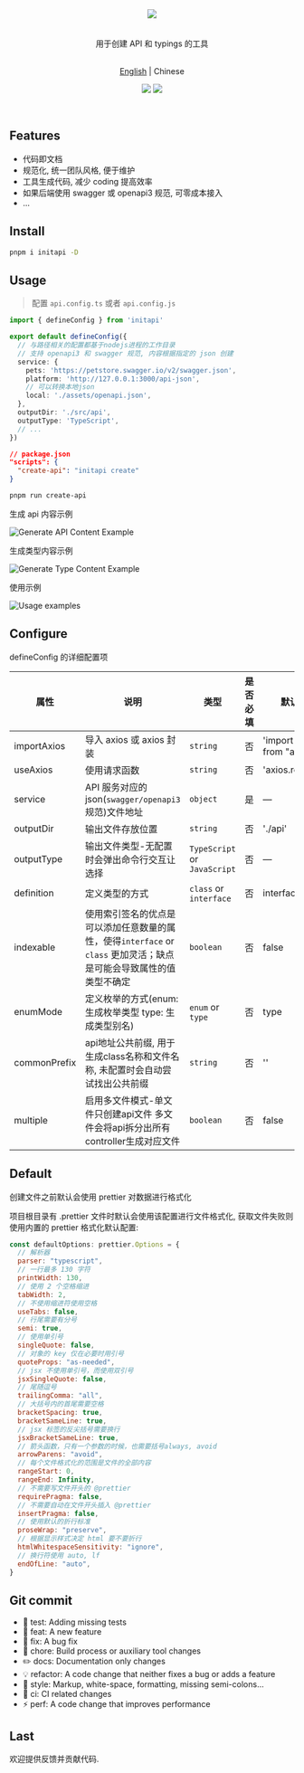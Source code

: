 <div align="center"><img src="https://xiaoyao-ye.github.io/blog/initApi/light.svg" /></div>

<br />
<br />

<div align="center"> 用于创建 API 和 typings 的工具 </div>

<br />

<p align="center">
  <a href="https://github.com/xiaoyao-Ye/initapi/blob/main/README.md">English</a> | Chinese
</p>

<p align="center">
  <a href="https://github.com/xiaoyao-Ye/initapi/stargazers"><img src="https://img.shields.io/github/stars/xiaoyao-Ye/initapi" /></a>
  <a href="https://www.npmjs.com/package/initapi"><img src="https://badgen.net/npm/v/initapi" /></a>
</p>

<br />

## Features

- 代码即文档
- 规范化, 统一团队风格, 便于维护
- 工具生成代码, 减少 coding 提高效率
- 如果后端使用 swagger 或 openapi3 规范, 可零成本接入
- ...

## Install

```bash
pnpm i initapi -D
```

## Usage

> 配置 `api.config.ts` 或者 `api.config.js`

```ts
import { defineConfig } from 'initapi'

export default defineConfig({
  // 与路径相关的配置都基于nodejs进程的工作目录
  // 支持 openapi3 和 swagger 规范, 内容根据指定的 json 创建
  service: {
    pets: 'https://petstore.swagger.io/v2/swagger.json',
    platform: 'http://127.0.0.1:3000/api-json',
    // 可以转换本地json
    local: './assets/openapi.json',
  },
  outputDir: './src/api',
  outputType: 'TypeScript',
  // ...
})
```

```json
// package.json
"scripts": {
  "create-api": "initapi create"
}
```

```bash
pnpm run create-api
```

生成 api 内容示例

![Generate API Content Example](https://xiaoyao-ye.github.io/blog/initApi/api.png)

生成类型内容示例

![Generate Type Content Example](https://xiaoyao-ye.github.io/blog/initApi/type.png)

使用示例

![Usage examples](https://xiaoyao-ye.github.io/blog/initApi/usage.png)

## Configure

defineConfig 的详细配置项

| 属性         | 说明                                                         | 类型                         | 是否必填 | 默认值                       |
| ------------ | ------------------------------------------------------------ | ---------------------------- | -------- | ---------------------------- |
| importAxios  | 导入 axios 或 axios 封装                                     | `string`                     | 否       | 'import axios from "axios";' |
| useAxios     | 使用请求函数                                                 | `string`                     | 否       | 'axios.request'              |
| service      | API 服务对应的 json(`swagger/openapi3`规范)文件地址          | `object`                     | 是       | —                            |
| outputDir    | 输出文件存放位置                                             | `string`                     | 否       | './api'                      |
| outputType   | 输出文件类型-无配置时会弹出命令行交互让选择                  | `TypeScript` or `JavaScript` | 否       | —                            |
| definition   | 定义类型的方式                                               | `class` or `interface`       | 否       | interface                    |
| indexable    | 使用索引签名的优点是可以添加任意数量的属性，使得`interface` or `class` 更加灵活；缺点是可能会导致属性的值类型不确定 | `boolean`                    | 否       | false                        |
| enumMode     | 定义枚举的方式(enum: 生成枚举类型 type: 生成类型别名)        | `enum` or `type`             | 否       | type                         |
| commonPrefix | api地址公共前缀, 用于生成class名称和文件名称, 未配置时会自动尝试找出公共前缀 | `string`                     | 否       | ''                           |
| multiple | 启用多文件模式-单文件只创建api文件 多文件会将api拆分出所有controller生成对应文件 | `boolean`                     | 否       | false                           |

## Default

创建文件之前默认会使用 prettier 对数据进行格式化

项目根目录有 .prettier 文件时默认会使用该配置进行文件格式化, 获取文件失败则使用内置的 prettier 格式化默认配置:

```JavaScript
const defaultOptions: prettier.Options = {
  // 解析器
  parser: "typescript",
  // 一行最多 130 字符
  printWidth: 130,
  // 使用 2 个空格缩进
  tabWidth: 2,
  // 不使用缩进符使用空格
  useTabs: false,
  // 行尾需要有分号
  semi: true,
  // 使用单引号
  singleQuote: false,
  // 对象的 key 仅在必要时用引号
  quoteProps: "as-needed",
  // jsx 不使用单引号，而使用双引号
  jsxSingleQuote: false,
  // 尾随逗号
  trailingComma: "all",
  // 大括号内的首尾需要空格
  bracketSpacing: true,
  bracketSameLine: true,
  // jsx 标签的反尖括号需要换行
  jsxBracketSameLine: true,
  // 箭头函数，只有一个参数的时候，也需要括号always, avoid
  arrowParens: "avoid",
  // 每个文件格式化的范围是文件的全部内容
  rangeStart: 0,
  rangeEnd: Infinity,
  // 不需要写文件开头的 @prettier
  requirePragma: false,
  // 不需要自动在文件开头插入 @prettier
  insertPragma: false,
  // 使用默认的折行标准
  proseWrap: "preserve",
  // 根据显示样式决定 html 要不要折行
  htmlWhitespaceSensitivity: "ignore",
  // 换行符使用 auto, lf
  endOfLine: "auto",
}
```

## Git commit

- 💍 test: Adding missing tests
- 🎸 feat: A new feature
- 🐛 fix: A bug fix
- 🤖 chore: Build process or auxiliary tool changes
- ✏️ docs: Documentation only changes
- 💡 refactor: A code change that neither fixes a bug or adds a feature
- 💄 style: Markup, white-space, formatting, missing semi-colons...
- 🎡 ci: CI related changes
- ⚡️ perf: A code change that improves performance

## Last

欢迎提供反馈并贡献代码.
